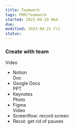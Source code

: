 ```yaml
---
title: Teamwork
tags: PKM/Teamwork  
started: 2023-04-19 Wed
due: 
modified: 2023-04-21 Fri
status: 
---
```

### Create with team
Video
- Notion  
Doc
- Google Docs  
PPT
- Keynotes  
Photo
- Figma  
Video
- Screenflow: record screen
- Recut: get rid of pauses